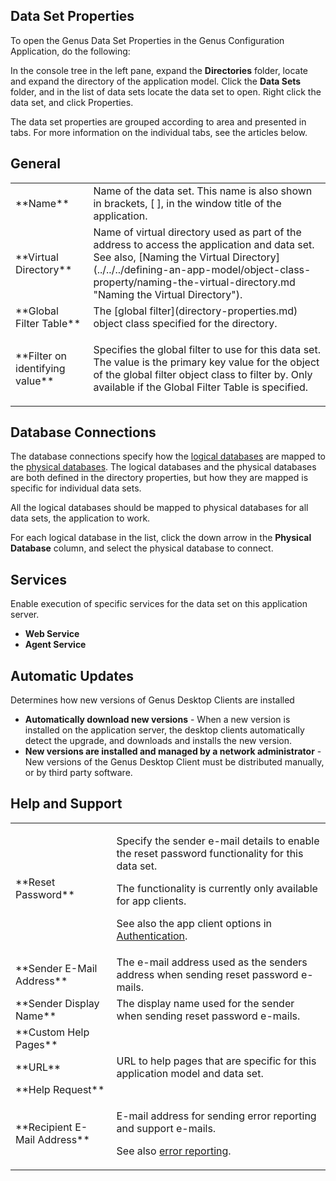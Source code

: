 ## Data Set Properties

To open the Genus Data Set Properties in the Genus Configuration Application, do the following:  

In the console tree in the left pane, expand the **Directories** folder, locate and expand the directory of the application model. Click the **Data Sets** folder, and in the list of data sets locate the data set to open. Right click the data set, and click Properties.  

The data set properties are grouped according to area and presented in tabs. For more information on the individual tabs, see the articles below.


## General

<table style="WIDTH: 100%">

<tbody>

<tr>

<td>**Name**</td>

<td>Name of the data set. This name is also shown in brackets, [ ], in the window title of the application.</td>

</tr>

<tr>

<td>**Virtual Directory**</td>

<td>Name of virtual directory used as part of the address to access the application and data set. See also, [Naming the Virtual Directory](../../../defining-an-app-model/object-class-property/naming-the-virtual-directory.md "Naming the Virtual Directory").</td>

</tr>

<tr>

<td>**Global Filter Table**</td>

<td>The [global filter](directory-properties.md) object class specified for the directory.</td>

</tr>

<tr>

<td>**Filter on identifying value**</td>

<td>

Specifies the global filter to use for this data set. The value is the primary key value for the object of the global filter object class to filter by. Only available if the Global Filter Table is specified.

</td>

</tr>

</tbody>

</table>

## Database Connections

The database connections specify how the [logical databases](directory-properties.md "Logical Databases") are mapped to the [physical databases](directory-properties.md "Physical Databases"). The logical databases and the physical databases are both defined in the directory properties, but how they are mapped is specific for individual data sets.

All the logical databases should be mapped to physical databases for all data sets, the application to work.

For each logical database in the list, click the down arrow in the **Physical Database** column, and select the physical database to connect.



## Services

Enable execution of specific services for the data set on this application server.

*   **Web Service**
*   ****Agent Service****



## Automatic Updates

Determines how new versions of Genus Desktop Clients are installed

*   **Automatically download new versions** - When a new version is installed on the application server, the desktop clients automatically detect the upgrade, and downloads and installs the new version.
*   **New versions are installed and managed by a network administrator** - New versions of the Genus Desktop Client must be distributed manually, or by third party software.



## Help and Support

<table style="WIDTH: 100%">

<tbody>

<tr>

<td>**Reset Password**</td>

<td>

Specify the sender e-mail details to enable the reset password functionality for this data set.

The functionality is currently only available for app clients.

See also the app client options in [Authentication](directory-properties.md "Authentication").

</td>

</tr>

<tr>

<td>**Sender E-Mail Address**</td>

<td>The e-mail address used as the senders address when sending reset password e-mails.</td>

</tr>

<tr>

<td>**Sender Display Name**</td>

<td>The display name used for the sender when sending reset password e-mails.</td>

</tr>

<tr>

<td>**Custom Help Pages**</td>

<td></td>

</tr>

<tr>

<td>**URL**</td>

<td>URL to help pages that are specific for this application model and data set.</td>

</tr>

<tr>

<td>**Help Request**</td>

<td></td>

</tr>

<tr>

<td>**Recipient E-Mail Address**</td>

<td>

E-mail address for sending error reporting and support e-mails.

See also [error reporting](../../../how-to/report-an-error.md).

</td>

</tr>

</tbody>

</table>

